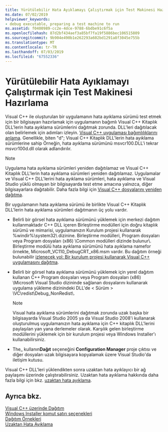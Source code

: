 ```yaml
---
title: Yürütülebilir Hata Ayıklamayı Çalıştırmak için Test Makinesi Hazırlama
ms.date: 07/02/2019
helpviewer_keywords:
- debug executable, preparing a test machine to run
ms.assetid: f0400989-cc2e-4dce-9788-6bdbe91c6f5a
ms.openlocfilehash: 87d2bf434aef3a85bf7fa19f5886bec106515809
ms.sourcegitcommit: 9b904e490b1e262293a602bd1291a8f3045e755b
ms.translationtype: MT
ms.contentlocale: tr-TR
ms.lasthandoff: 07/03/2019
ms.locfileid: "67552336"
---
```

# <a name="preparing-a-test-machine-to-run-a-debug-executable"></a>Yürütülebilir Hata Ayıklamayı Çalıştırmak için Test Makinesi Hazırlama

Visual C++ ile oluşturulan bir uygulamanın hata ayıklama sürümü test etmek için bir bilgisayarı hazırlamak için uygulamanın bağımlı Visual C++ Kitaplık DLL'lerin hata ayıklama sürümlerini dağıtmak zorunda. DLL'leri dağıtılacak olan belirlemek için adımları izleyin. [Visual C++ uygulaması bağımlılıklarını anlama](understanding-the-dependencies-of-a-visual-cpp-application.md). Genellikle, biten "d"; Visual C++ Kitaplık DLL'lerin hata ayıklama sürümlerine sahip Örneğin, hata ayıklama sürümünü msvcr100.DLL'i tekrar msvcr100d.dll olarak adlandırılır.

> [!NOTE]
>  Uygulama hata ayıklama sürümleri yeniden dağıtılamaz ve Visual C++ Kitaplık DLL'lerin hata ayıklama sürümleri yeniden dağıtılamaz. Uygulamalar ve Visual C++ DLL'lerini hata ayıklama sürümleri, hata ayıklama ve Visual Studio yüklü olmayan bir bilgisayarda test etme amacına yalnızca, diğer bilgisayarlara dağıtabilir. Daha fazla bilgi için [Visual C++ dosyalarını yeniden dağıtma](redistributing-visual-cpp-files.md).

Bir uygulamanın hata ayıklama sürümü ile birlikte Visual C++ Kitaplık DLL'lerin hata ayıklama sürümleri dağıtmanın üç yolu vardır.

- Belirli bir görsel hata ayıklama sürümünü yüklemek için merkezi dağıtım kullanmaktadır C++ DLL içeren Birleştirme modülleri için doğru kitaplık sürümü ve mimarisi, uygulamanızın Kurulum projesi kullanarak %windir%\system32\ dizinine. Birleştirme modülleri, Program dosyaları veya Program dosyaları (x86) \Common modülleri dizinde bulunur\\. Birleştirme modülü hata ayıklama sürümünü hata ayıklama namefor örnekte, Microsoft_VC110_DebugCRT_x86.msm vardır. Bu dağıtım örneği bulunabilir [izlenecek yol: Bir kurulum projesi kullanarak Visual C++ uygulamasını dağıtma](walkthrough-deploying-a-visual-cpp-application-by-using-a-setup-project.md).

- Belirli bir görsel hata ayıklama sürümünü yüklemek için yerel dağıtım kullanan C++ Program dosyaları veya Program dosyaları (x86) \Microsoft Visual Studio dizininde sağlanan dosyalarını kullanarak uygulama yükleme dizinindeki DLL'de \< Sürüm > \VC\redist\Debug_NonRedist\\.

    > [!NOTE]
    >  Visual hata ayıklama sürümlerini dağıtmak zorunda uzak başka bir bilgisayarda Visual Studio 2005 ya da Visual Studio 2008'i kullanarak oluşturulmuş uygulamanızın hata ayıklama için C++ kitaplık DLL'lerini paylaşılan yan yana derlemeler olarak. Karşılık gelen birleştirme modüllerini yüklemek için bir kurulum projesi veya Windows Installer'ı kullanabilirsiniz.

- The_ kullanın**Dağıt** seçeneğini **Configuration Manager** proje çıktısı ve diğer dosyaları uzak bilgisayara kopyalamak üzere Visual Studio'da iletişim kutusu.

Visual C++ DLL'leri yüklendikten sonra uzaktan hata ayıklayıcı bir ağ paylaşımı üzerinde çalıştırabilirsiniz. Uzaktan hata ayıklama hakkında daha fazla bilgi için bkz. [uzaktan hata ayıklama](/visualstudio/debugger/remote-debugging).

## <a name="see-also"></a>Ayrıca bkz.

[Visual C++ üzerinde Dağıtım](deployment-in-visual-cpp.md)<br>
[Windows Installer komut satırı seçenekleri](/windows/desktop/Msi/command-line-options)<br>
[Dağıtım Örnekleri](deployment-examples.md)<br>
[Uzaktan Hata Ayıklama](/visualstudio/debugger/remote-debugging)
